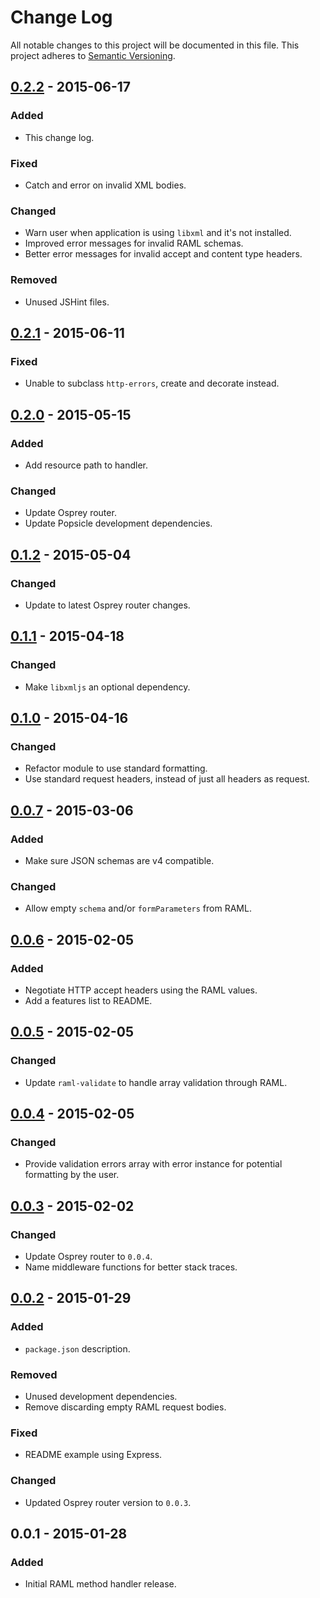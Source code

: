 # Change Log

All notable changes to this project will be documented in this file. This project adheres to [Semantic Versioning](http://semver.org/).

## [0.2.2](https://github.com/blakeembrey/atom-dash/compare/v0.2.1...v0.2.2) - 2015-06-17

### Added

- This change log.

### Fixed

- Catch and error on invalid XML bodies.

### Changed

- Warn user when application is using `libxml` and it's not installed.
- Improved error messages for invalid RAML schemas.
- Better error messages for invalid accept and content type headers.

### Removed

- Unused JSHint files.

## [0.2.1](https://github.com/blakeembrey/atom-dash/compare/v0.2.0...v0.2.1) - 2015-06-11

### Fixed

- Unable to subclass `http-errors`, create and decorate instead.

## [0.2.0](https://github.com/blakeembrey/atom-dash/compare/v0.1.2...v0.2.0) - 2015-05-15

### Added

- Add resource path to handler.

### Changed

- Update Osprey router.
- Update Popsicle development dependencies.

## [0.1.2](https://github.com/blakeembrey/atom-dash/compare/v0.1.1...v0.1.2) - 2015-05-04

### Changed

- Update to latest Osprey router changes.

## [0.1.1](https://github.com/blakeembrey/atom-dash/compare/v0.1.0...v0.1.1) - 2015-04-18

### Changed

- Make `libxmljs` an optional dependency.

## [0.1.0](https://github.com/blakeembrey/atom-dash/compare/v0.0.7...v0.1.0) - 2015-04-16

### Changed

- Refactor module to use standard formatting.
- Use standard request headers, instead of just all headers as request.

## [0.0.7](https://github.com/blakeembrey/atom-dash/compare/v0.0.6...v0.0.7) - 2015-03-06

### Added

- Make sure JSON schemas are v4 compatible.

### Changed

- Allow empty `schema` and/or `formParameters` from RAML.

## [0.0.6](https://github.com/blakeembrey/atom-dash/compare/v0.0.5...v0.0.6) - 2015-02-05

### Added

- Negotiate HTTP accept headers using the RAML values.
- Add a features list to README.

## [0.0.5](https://github.com/blakeembrey/atom-dash/compare/v0.0.4...v0.0.5) - 2015-02-05

### Changed

- Update `raml-validate` to handle array validation through RAML.

## [0.0.4](https://github.com/blakeembrey/atom-dash/compare/v0.0.3...v0.0.4) - 2015-02-05

### Changed

- Provide validation errors array with error instance for potential formatting by the user.

## [0.0.3](https://github.com/blakeembrey/atom-dash/compare/v0.0.2...v0.0.3) - 2015-02-02

### Changed

- Update Osprey router to `0.0.4`.
- Name middleware functions for better stack traces.

## [0.0.2](https://github.com/blakeembrey/atom-dash/compare/v0.0.1...v0.0.2) - 2015-01-29

### Added

- `package.json` description.

### Removed

- Unused development dependencies.
- Remove discarding empty RAML request bodies.

### Fixed

- README example using Express.

### Changed

- Updated Osprey router version to `0.0.3`.

## 0.0.1 - 2015-01-28

### Added

- Initial RAML method handler release.
